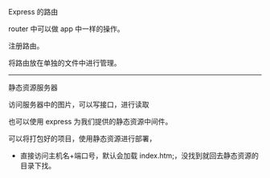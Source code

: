 Express 的路由

router 中可以做 app 中一样的操作。

注册路由。

将路由放在单独的文件中进行管理。

---

静态资源服务器

访问服务器中的图片，可以写接口，进行读取

也可以使用 express 为我们提供的静态资源中间件。

可以将打包好的项目，使用静态资源进行部署，

- 直接访问主机名+端口号，默认会加载 index.htm;，没找到就回去静态资源的目录下找。

